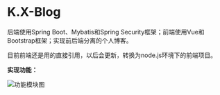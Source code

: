 # K.X-Blog
后端使用Spring Boot、Mybatis和Spring Security框架；前端使用Vue和Bootstrap框架；实现前后端分离的个人博客。

目前前端还是用的直接引用，以后会更新，转换为node.js环境下的前端项目。

**实现功能：**

![功能模块图](C:\Users\K.X\Desktop\网课资源\软件项目开发综合实验\功能模块图.png)
